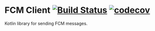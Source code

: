 # FCM Client [![Build Status](https://travis-ci.org/ToxicBakery/fcm-client.svg?branch=master)](https://travis-ci.org/ToxicBakery/fcm-client) [![codecov](https://codecov.io/gh/ToxicBakery/fcm-client/branch/master/graph/badge.svg)](https://codecov.io/gh/ToxicBakery/fcm-client)
Kotlin library for sending FCM messages.
